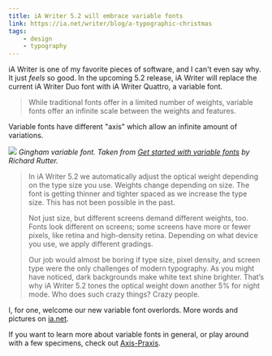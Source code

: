 ```yaml
---
title: iA Writer 5.2 will embrace variable fonts
link: https://ia.net/writer/blog/a-typographic-christmas
tags:
    - design
    - typography
---
```


iA Writer is one of my favorite pieces of software, and I can't even say why. It just _feels_ so good. In the upcoming 5.2 release, iA Writer will replace the current iA Writer Duo font with iA Writer Quattro, a variable font.

> While traditional fonts offer in a limited number of weights, variable fonts offer an infinite scale between the weights and features.

Variable fonts have different "axis" which allow an infinite amount of variations.

![](/media/gingham-variable-font.jpg)
*Gingham variable font. Taken from [Get started with variable fonts](https://medium.com/@clagnut/get-started-with-variable-fonts-c055fd73ecd7) by Richard Rutter.*

> In iA Writer 5.2 we automatically adjust the optical weight depending on the type size you use. Weights change depending on size. The font is getting thinner and tighter spaced as we increase the type size. This has not been possible in the past.
>
> Not just size, but different screens demand different weights, too. Fonts look different on screens; some screens have more or fewer pixels, like retina and high-density retina. Depending on what device you use, we apply different gradings.
>
> Our job would almost be boring if type size, pixel density, and screen type were the only challenges of modern typography. As you might have noticed, dark backgrounds make white text shine brighter. That’s why iA Writer 5.2 tones the optical weight down another 5% for night mode. Who does such crazy things? Crazy people.

I, for one, welcome our new variable font overlords. More words and pictures on [ia.net](https://ia.net/writer/blog/a-typographic-christmas).

If you want to learn more about variable fonts in general, or play around with a few specimens, check out [Axis-Praxis](https://www.axis-praxis.org/specimens/__DEFAULT__).
